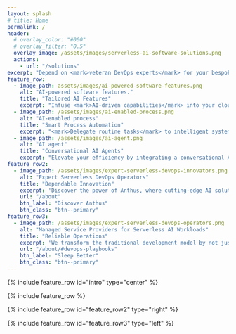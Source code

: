 ```yaml
---
layout: splash
# title: Home
permalink: /
header:
  # overlay_color: "#000"
  # overlay_filter: "0.5"
  overlay_image: /assets/images/serverless-ai-software-solutions.png
  actions:
    - url: "/solutions"
excerpt: "Depend on <mark>veteran DevOps experts</mark> for your bespoke AI workloads."
feature_row:
  - image_path: assets/images/ai-powered-software-features.png
    alt: "AI-powered software features."
    title: "Tailored AI Features"
    excerpt: "Infuse <mark>AI-driven capabilities</mark> into your cloud-based apps, mobile applications, or existing systems."
  - image_path: /assets/images/ai-enabled-process.png
    alt: "AI-enabled process"
    title: "Smart Process Automation"
    excerpt: "<mark>Delegate routine tasks</mark> to intelligent systems, freeing your team for higher-impact initiatives."
  - image_path: /assets/images/ai-agent.png
    alt: "AI agent"
    title: "Conversational AI Agents"
    excerpt: "Elevate your efficiency by integrating a conversational AI co-pilot, enabling <mark>dialogues with your business operations</mark>."
feature_row2:
  - image_path: /assets/images/expert-serverless-devops-innovators.png
    alt: "Expert Serverless DevOps Operators"
    title: "Dependable Innovation"
    excerpt: 'Discover the power of Anthus, where cutting-edge AI solutions and unwavering reliability meet. Our team crafts <mark>bespoke AI solutions</mark> tailored to your needs with a <mark>foundation of operational excellence</mark>. Experience the perfect blend of <mark>innovation and integrity</mark>.'
    url: "/about"
    btn_label: "Discover Anthus"
    btn_class: "btn--primary"
feature_row3:
  - image_path: /assets/images/expert-serverless-devops-operators.png
    alt: "Managed Service Providers for Serverless AI Workloads"
    title: "Reliable Operations"
    excerpt: 'We transform the traditional development model by not just building your digital assets, but running them for you -- <mark>responsibly, reliably, and affordably</mark>. With a foundation in strong DevOps practices enhanced by <mark>serverless technology and artificial intelligence</mark>, we go beyond mere development. We are your long-term partners in this digital journey, ensuring <mark>continuous operation and maintenance</mark> of the ITSM components, cloud APIs, web and mobile applications we craft. This partnership allows you to focus solely on propelling your business forward.'
    url: "/about/#devops-playbooks"
    btn_label: "Sleep Better"
    btn_class: "btn--primary"
---
```


{% include feature_row id="intro" type="center" %}

{% include feature_row %}

{% include feature_row id="feature_row2" type="right" %}

{% include feature_row id="feature_row3" type="left" %}